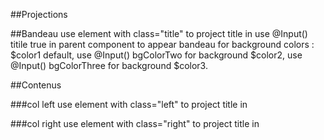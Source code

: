 ##Projections

##Bandeau
use element with class="title" to project title in <ng-content select=".title"></ng-content>
use @Input() titile true in parent component to appear bandeau
for background colors : $color1 default, use @Input() bgColorTwo for background $color2, use @Input() bgColorThree for background $color3.

##Contenus

###col left
use element with class="left" to project title in <ng-content select=".left"></ng-content>

###col right
use element with class="right" to project title in <ng-content select=".right"></ng-content>

